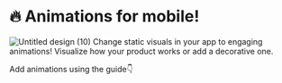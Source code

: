 # 🔥 Animations for mobile!
![Untitled design (10)](https://user-images.githubusercontent.com/120122081/236248432-a499bd6e-1919-4b95-8588-ea30e9f3db0e.gif)
Change static visuals in your app to engaging animations! Visualize how your product works or add a decorative one. 

Add animations using the guide👇
